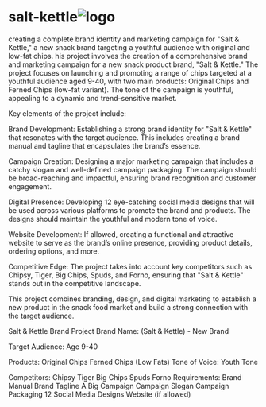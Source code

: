 
# salt-kettle![logo](https://github.com/user-attachments/assets/3b86e971-2721-4efe-bad4-6dc7d0b52976)

creating a complete brand identity and marketing campaign for "Salt &amp; Kettle," a new snack brand targeting a youthful audience with original and low-fat chips.
his project involves the creation of a comprehensive brand and marketing campaign for a new snack product brand, "Salt & Kettle." The project focuses on launching and promoting a range of chips targeted at a youthful audience aged 9-40, with two main products: Original Chips and Ferned Chips (low-fat variant). The tone of the campaign is youthful, appealing to a dynamic and trend-sensitive market.

Key elements of the project include:

Brand Development: Establishing a strong brand identity for "Salt & Kettle" that resonates with the target audience. This includes creating a brand manual and tagline that encapsulates the brand’s essence.

Campaign Creation: Designing a major marketing campaign that includes a catchy slogan and well-defined campaign packaging. The campaign should be broad-reaching and impactful, ensuring brand recognition and customer engagement.

Digital Presence: Developing 12 eye-catching social media designs that will be used across various platforms to promote the brand and products. The designs should maintain the youthful and modern tone of voice.

Website Development: If allowed, creating a functional and attractive website to serve as the brand’s online presence, providing product details, ordering options, and more.

Competitive Edge: The project takes into account key competitors such as Chipsy, Tiger, Big Chips, Spuds, and Forno, ensuring that "Salt & Kettle" stands out in the competitive landscape.

This project combines branding, design, and digital marketing to establish a new product in the snack food market and build a strong connection with the target audience.

Salt & Kettle Brand Project
Brand Name:
(Salt & Kettle) - New Brand

Target Audience:
Age 9-40

Products:
Original Chips
Ferned Chips (Low Fats)
Tone of Voice:
Youth Tone

Competitors:
Chipsy
Tiger
Big Chips
Spuds
Forno
Requirements:
Brand Manual
Brand Tagline
A Big Campaign
Campaign Slogan
Campaign Packaging
12 Social Media Designs
Website (if allowed)
